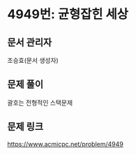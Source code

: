 # 4949번: 균형잡힌 세상
## 문서 관리자
조승효(문서 생성자)
## 문제 풀이
괄호는 전형적인 스택문제
## 문제 링크
https://www.acmicpc.net/problem/4949